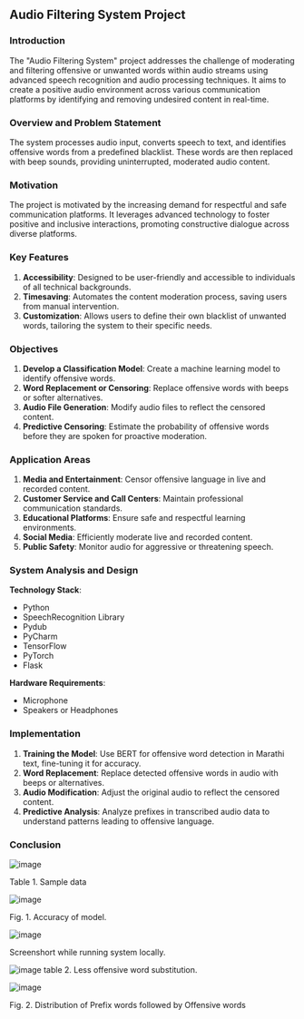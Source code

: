 ## Audio Filtering System Project

### Introduction
The "Audio Filtering System" project addresses the challenge of moderating and filtering offensive or unwanted words within audio streams using advanced speech recognition and audio processing techniques. It aims to create a positive audio environment across various communication platforms by identifying and removing undesired content in real-time.

### Overview and Problem Statement
The system processes audio input, converts speech to text, and identifies offensive words from a predefined blacklist. These words are then replaced with beep sounds, providing uninterrupted, moderated audio content.

### Motivation
The project is motivated by the increasing demand for respectful and safe communication platforms. It leverages advanced technology to foster positive and inclusive interactions, promoting constructive dialogue across diverse platforms.

### Key Features
1. **Accessibility**: Designed to be user-friendly and accessible to individuals of all technical backgrounds.
2. **Timesaving**: Automates the content moderation process, saving users from manual intervention.
3. **Customization**: Allows users to define their own blacklist of unwanted words, tailoring the system to their specific needs.

### Objectives
1. **Develop a Classification Model**: Create a machine learning model to identify offensive words.
2. **Word Replacement or Censoring**: Replace offensive words with beeps or softer alternatives.
3. **Audio File Generation**: Modify audio files to reflect the censored content.
4. **Predictive Censoring**: Estimate the probability of offensive words before they are spoken for proactive moderation.

### Application Areas
1. **Media and Entertainment**: Censor offensive language in live and recorded content.
2. **Customer Service and Call Centers**: Maintain professional communication standards.
3. **Educational Platforms**: Ensure safe and respectful learning environments.
4. **Social Media**: Efficiently moderate live and recorded content.
5. **Public Safety**: Monitor audio for aggressive or threatening speech.

### System Analysis and Design
**Technology Stack**:
- Python
- SpeechRecognition Library
- Pydub
- PyCharm
- TensorFlow
- PyTorch
- Flask

**Hardware Requirements**:
- Microphone
- Speakers or Headphones

### Implementation
1. **Training the Model**: Use BERT for offensive word detection in Marathi text, fine-tuning it for accuracy.
2. **Word Replacement**: Replace detected offensive words in audio with beeps or alternatives.
3. **Audio Modification**: Adjust the original audio to reflect the censored content.
4. **Predictive Analysis**: Analyze prefixes in transcribed audio data to understand patterns leading to offensive language.

### Conclusion

![image](https://github.com/pratikr10/Real-Time-Audio-Filter/assets/109615455/d09df4fb-fd18-4b93-afdb-9e9b31ce4721) 

Table 1. Sample data

![image](https://github.com/pratikr10/Real-Time-Audio-Filter/assets/109615455/a2352b5d-0d2f-4630-b891-f0d66bcd6fe2)

Fig. 1. Accuracy of model.

![image](https://github.com/pratikr10/Real-Time-Audio-Filter/assets/109615455/69d079bc-bf5e-4645-9e0a-40d71042cf6f)

Screenshort while running system locally.

![image](https://github.com/pratikr10/Real-Time-Audio-Filter/assets/109615455/8be71d96-0d55-48e1-87bc-e8dd1c7645f8)
table 2. Less offensive word substitution.

![image](https://github.com/pratikr10/Real-Time-Audio-Filter/assets/109615455/c6e51c6f-a88f-4836-b00a-93578822d643)

Fig. 2. Distribution of Prefix words followed by Offensive words 

